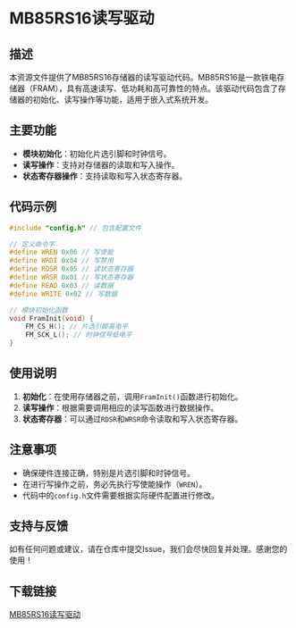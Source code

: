 # MB85RS16读写驱动

## 描述

本资源文件提供了MB85RS16存储器的读写驱动代码。MB85RS16是一款铁电存储器（FRAM），具有高速读写、低功耗和高可靠性的特点。该驱动代码包含了存储器的初始化、读写操作等功能，适用于嵌入式系统开发。

## 主要功能

- **模块初始化**：初始化片选引脚和时钟信号。
- **读写操作**：支持对存储器的读取和写入操作。
- **状态寄存器操作**：支持读取和写入状态寄存器。

## 代码示例

```c
#include "config.h" // 包含配置文件

// 定义命令字
#define WREN 0x06 // 写使能
#define WRDI 0x04 // 写禁用
#define RDSR 0x05 // 读状态寄存器
#define WRSR 0x01 // 写状态寄存器
#define READ 0x03 // 读数据
#define WRITE 0x02 // 写数据

// 模块初始化函数
void FramInit(void) {
    FM_CS_H(); // 片选引脚高电平
    FM_SCK_L(); // 时钟信号低电平
}
```

## 使用说明

1. **初始化**：在使用存储器之前，调用`FramInit()`函数进行初始化。
2. **读写操作**：根据需要调用相应的读写函数进行数据操作。
3. **状态寄存器**：可以通过`RDSR`和`WRSR`命令读取和写入状态寄存器。

## 注意事项

- 确保硬件连接正确，特别是片选引脚和时钟信号。
- 在进行写操作之前，务必先执行写使能操作（`WREN`）。
- 代码中的`config.h`文件需要根据实际硬件配置进行修改。

## 支持与反馈

如有任何问题或建议，请在仓库中提交Issue，我们会尽快回复并处理。感谢您的使用！

## 下载链接

[MB85RS16读写驱动](https://pan.quark.cn/s/7deb18732ad0)